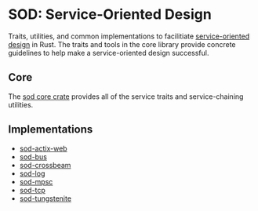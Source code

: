 # SOD: Service-Oriented Design

Traits, utilities, and common implementations to facilitiate [service-oriented design](https://en.wikipedia.org/wiki/Service-orientation_design_principles) in Rust.
The traits and tools in the core library provide concrete guidelines to help make a service-oriented design successful.

## Core

The [sod core crate](./sod) provides all of the service traits and service-chaining utilities.

## Implementations

- [sod-actix-web](./sod-actix-web)
- [sod-bus](./sod-bus)
- [sod-crossbeam](./sod-crossbeam)
- [sod-log](./sod-log)
- [sod-mpsc](./sod-mpsc)
- [sod-tcp](./sod-tcp)
- [sod-tungstenite](./sod-tungstenite)
